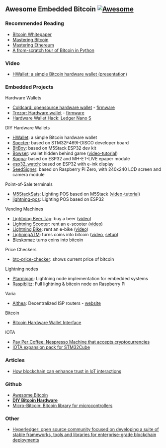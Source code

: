 ## Awesome Embedded Bitcoin [![Awesome](https://awesome.re/badge-flat.svg)](https://awesome.re)

### Recommended Reading
- [Bitcoin Whitepaper](/pdf/bitcoin.pdf)
- [Mastering Bitcoin](/pdf/mastering-bitcoin.pdf)
- [Mastering Ethereum](/pdf/mastering-ethereum.pdf)
- [A from-scratch tour of Bitcoin in Python](http://karpathy.github.io/2021/06/21/blockchain/)

### Video
- [HWallet: a simple Bitcoin hardware wallet (presentation)](https://www.youtube.com/watch?v=0sgF5klTcD8)

### Embedded Projects

Hardware Wallets

- [Coldcard: opensource hardware wallet](https://coldcardwallet.com/) - [firmware](https://github.com/Coldcard/firmware)
- [Trezor: Hardware wallet](https://trezor.io/) - [firmware](https://github.com/trezor/trezor-firmware)
- [Hardware Wallet Hack: Ledger Nano S](https://www.youtube.com/watch?v=nNBktKw9Is4&list=PLhixgUqwRTjyLgF4x-ZLVFL-CRTCrUo03)

DIY Hardware Wallets

- [HWallet](https://gitlab.com/nemanjan/hwallet): a simple Bitcoin hardware wallet
- [Specter](https://github.com/cryptoadvance/specter-diy): based on STM32F469I-DISCO developer board
- [BitBoy](https://github.com/justinmoon/bitboy): based on M5Stack ESP32 dev kit 
- [Bowser](https://github.com/arcbtc/bowser-bitcoin-hardware-wallet/): wallet hidden behind game ([video-tutorial](https://www.youtube.com/watch?v=DG1zrlAVdys))
- [Koopa](https://github.com/arcbtc/koopa): based on ESP32 and MH-ET-LIVE epaper module
- [esp32_watch](https://github.com/stepansnigirev/esp32_watch): based on ESP32 with e-ink display
- [SeedSigner](https://github.com/SeedSigner): based on Raspberry Pi Zero, with 240x240 LCD screen and camera module 

Point-of-Sale terminals
- [M5StackSats](https://github.com/arcbtc/M5StackSats): Lighting POS based on M5Stack ([video-tutorial](https://www.youtube.com/watch?v=o4jqUbmypRQ))
- [lightning-pos](https://github.com/ksedgwic/lightning-pos): Lighting POS based on ESP32

Vending Machines
- [Lightning Beer Tap](https://github.com/puzzle/lightning-beer-tap): buy a beer ([video](https://www.youtube.com/watch?v=S0sYInAOZUI))
- [Lightning Scooter](https://github.com/leblitzdick/lightning-scooter): rent an e-scooter ([video](https://www.youtube.com/watch?v=Japhx4_71Qo))
- [Lightning Bike](https://github.com/leblitzdick/lightning-bike): rent an e-bike ([video](https://www.youtube.com/watch?v=iHRs3hT8vJ8))
- [LighningATM](https://github.com/21isenough/LightningATM): turns coins into bitcoin ([video](https://twitter.com/21isenough/status/1170808396955738114?s=20), [setup](https://docs.lightningatm.me/))
- [Bleskomat](https://github.com/samotari/bleskomat-diy): turns coins into bitcoin

Price Checkers
- [btc-price-checker](https://github.com/arcbtc/epaper-btc-price-fetcher): shows current price of bitcoin

Lightning nodes
- [Ptarmigan](https://github.com/nayutaco/ptarmigan): Lightning node implementation for embedded systems
- [Raspiblitz](https://github.com/rootzoll/raspiblitz): Full lightning & bitcoin node on Raspberry Pi

Varia
- [Althea](https://github.com/althea-net/althea-firmware): Decentralized ISP routers - [website](https://althea.net/)

Bitcoin

- [Bitcoin Hardware Wallet Interface](https://github.com/bitcoin-core/HWI)

IOTA

- [Pay Per Coffee: Nespresso Machine that accepts cryptocurrencies](https://www.hackster.io/l3wi/pay-per-coffee-a6e55f)
- [IOTA expansion pack for STM32Cube](https://www.st.com/en/embedded-software/x-cube-iota1.html)

### Articles
- [How blockchain can enhance trust in IoT interactions](https://www.embedded.com/how-blockchain-can-enhance-trust-in-iot-interactions/)

### Github
- [Awesome Bitcoin](https://github.com/igorbarinov/awesome-bitcoin#readme)
- [**DIY Bitcoin Hardware**](https://github.com/diybitcoinhardware/diybitcoinhardware.github.io)
- [Micro-Bitcoin: Bitcoin library for microcontrollers](https://github.com/micro-bitcoin/uBitcoin)


### Other
- [Hyperledger: open source community focused on developing a suite of stable frameworks, tools and libraries for enterprise-grade blockchain deployments](https://www.hyperledger.org/learn)
